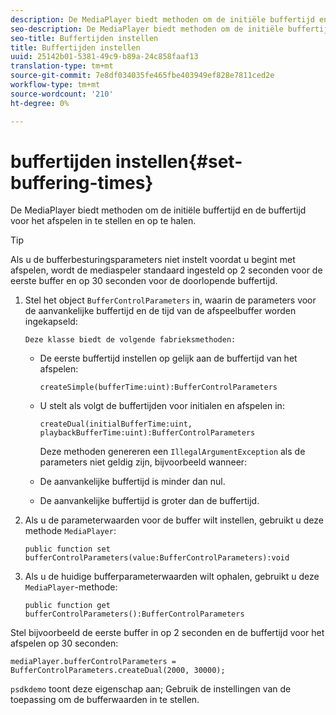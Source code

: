 ```yaml
---
description: De MediaPlayer biedt methoden om de initiële buffertijd en de buffertijd voor het afspelen in te stellen en op te halen.
seo-description: De MediaPlayer biedt methoden om de initiële buffertijd en de buffertijd voor het afspelen in te stellen en op te halen.
seo-title: Buffertijden instellen
title: Buffertijden instellen
uuid: 25142b01-5381-49c9-b89a-24c858faaf13
translation-type: tm+mt
source-git-commit: 7e8df034035fe465fbe403949ef828e7811ced2e
workflow-type: tm+mt
source-wordcount: '210'
ht-degree: 0%

---
```



# buffertijden instellen{#set-buffering-times}

De MediaPlayer biedt methoden om de initiële buffertijd en de buffertijd voor het afspelen in te stellen en op te halen.

>[!TIP]
>
>Als u de bufferbesturingsparameters niet instelt voordat u begint met afspelen, wordt de mediaspeler standaard ingesteld op 2 seconden voor de eerste buffer en op 30 seconden voor de doorlopende buffertijd.

1. Stel het object `BufferControlParameters` in, waarin de parameters voor de aanvankelijke buffertijd en de tijd van de afspeelbuffer worden ingekapseld:

       Deze klasse biedt de volgende fabrieksmethoden:
   
   * De eerste buffertijd instellen op gelijk aan de buffertijd van het afspelen:

      ```
      createSimple(bufferTime:uint):BufferControlParameters
      ```

   * U stelt als volgt de buffertijden voor initialen en afspelen in:

      ```
      createDual(initialBufferTime:uint, playbackBufferTime:uint):BufferControlParameters 
      ```

      Deze methoden genereren een `IllegalArgumentException` als de parameters niet geldig zijn, bijvoorbeeld wanneer:

   * De aanvankelijke buffertijd is minder dan nul.
   * De aanvankelijke buffertijd is groter dan de buffertijd.

1. Als u de parameterwaarden voor de buffer wilt instellen, gebruikt u deze methode `MediaPlayer`:

   ```
   public function set bufferControlParameters(value:BufferControlParameters):void
   ```

1. Als u de huidige bufferparameterwaarden wilt ophalen, gebruikt u deze `MediaPlayer`-methode:

   ```
   public function get bufferControlParameters():BufferControlParameters
   ```

<!--<a id="example_B5C5004188574D8D8AB8525742767280"></a>-->

Stel bijvoorbeeld de eerste buffer in op 2 seconden en de buffertijd voor het afspelen op 30 seconden:

```
mediaPlayer.bufferControlParameters = BufferControlParameters.createDual(2000, 30000); 
```

`psdkdemo` toont deze eigenschap aan; Gebruik de instellingen van de toepassing om de bufferwaarden in te stellen.

